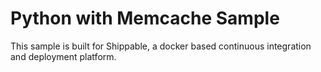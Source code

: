 Python with Memcache Sample
====================
This sample is built for Shippable, a docker based continuous integration and deployment platform.
